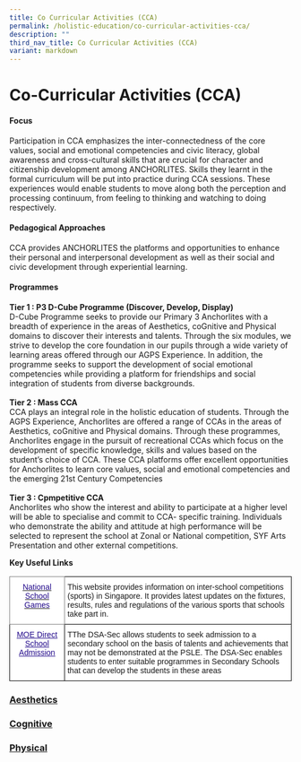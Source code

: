 ```yaml
---
title: Co Curricular Activities (CCA)
permalink: /holistic-education/co-curricular-activities-cca/
description: ""
third_nav_title: Co Curricular Activities (CCA)
variant: markdown
---
```

Co-Curricular Activities (CCA)
======================
#### Focus

Participation in CCA emphasizes the inter-connectedness of the core values, social and emotional competencies and civic literacy, global awareness and cross-cultural skills that are crucial for character and citizenship development among ANCHORLITES.
Skills they learnt in the formal curriculum will be put into practice during CCA sessions. These experiences would enable students to move along both the perception and processing continuum, from feeling to thinking and watching to doing respectively.

#### Pedagogical Approaches

CCA provides ANCHORLITES the platforms and opportunities to enhance their personal and interpersonal development as well as their social and civic development through experiential learning.

#### Programmes

**Tier 1 :  P3 D-Cube Programme (Discover, Develop, Display)**<br>
D-Cube Programme seeks to provide our Primary 3 Anchorlites with a breadth of experience in the areas of Aesthetics, coGnitive and Physical domains to discover their interests and talents. Through the six modules, we strive to develop the core foundation in our pupils through a wide variety of learning areas offered through our AGPS Experience. In addition, the programme seeks to support the development of social emotional competencies while providing a platform for friendships and social integration of students from diverse backgrounds.<br><br>
**Tier 2 : Mass CCA**<br>
CCA plays an integral role in the holistic education of students. Through the AGPS Experience, Anchorlites are offered a range of CCAs in the areas of Aesthetics, coGnitive and Physical domains. Through these programmes, Anchorlites engage in the pursuit of recreational CCAs which focus on the development of specific knowledge, skills and values based on the student’s choice of CCA.  These CCA platforms offer excellent opportunities for Anchorlites to learn core values, social and emotional competencies and the emerging 21st Century Competencies<br><br>
**Tier 3 : Cpmpetitive CCA**<br>
Anchorlites who show the interest and ability to participate at a higher level will be able to specialise and commit to CCA- specific training. Individuals who demonstrate the ability and attitude at high performance will be selected to represent the school at Zonal or National competition, SYF Arts Presentation and other external competitions.


**Key Useful Links**

<style type="text/css">
.tg  {border-collapse:collapse;border-spacing:0;}
.tg td{border-color:black;border-style:solid;border-width:1px;font-family:Arial, sans-serif;font-size:14px;
  overflow:hidden;padding:10px 5px;word-break:normal;}
.tg th{border-color:black;border-style:solid;border-width:1px;font-family:Arial, sans-serif;font-size:14px;
  font-weight:normal;overflow:hidden;padding:10px 5px;word-break:normal;}
.tg .tg-g70e{background-color:#FFF;border-color:inherit;color:#21088A;font-weight:bold;text-align:center;text-decoration:underline;
  vertical-align:top}
.tg .tg-zr06{background-color:#FFF;text-align:left;vertical-align:middle}
.tg .tg-0pyt{background-color:#FFF;color:#21088A;font-weight:bold;text-align:center;text-decoration:underline;vertical-align:top}
</style>
<table class="tg">
<thead>
  <tr>
    <th class="tg-g70e"><a target="_blank" href="https://nsg.moe.edu.sg/"><span style="font-weight:500;text-decoration:none;color:#21088A">National School Games</span></a></th>
    <th class="tg-zr06">This website provides information on inter-school competitions (sports) in Singapore. It provides latest updates on the fixtures, results, rules and regulations of the various sports that schools take part in.</th>
  </tr>
</thead>
<tbody>
  <tr>
    <td class="tg-0pyt"><a target="_blank" href="https://www.moe.gov.sg/secondary/dsa"><span style="font-weight:500;text-decoration:underline;color:#21088A">MOE Direct School Admission</span></a></td>
    <td class="tg-zr06">TThe DSA-Sec allows students to seek admission to a secondary school on the basis of talents and achievements that may not be demonstrated at the PSLE. The DSA-Sec enables students to enter suitable programmes in Secondary Schools that can develop the students in these areas</td>
  </tr>
</tbody>
</table>

### [Aesthetics](/holistic-education/co-curricular-activities-cca/p4-p6-cca/aesthetics/choir)

### [Cognitive](/holistic-education/co-curricular-activities-cca/p4-p6-cca/cognitive/chess-club)

### [Physical](/holistic-education/co-curricular-activities-cca/p4-p6-cca/physical/basketball)
